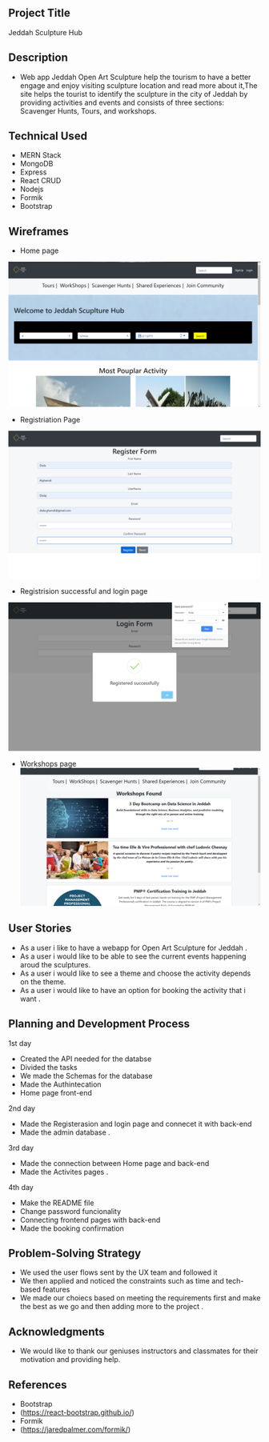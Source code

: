 
## Project Title
Jeddah Sculpture Hub


## Description
- Web app Jeddah Open Art Sculpture help the tourism to  have a better engage and enjoy visiting sculpture location and read more about it,The site helps the tourist to identify the  sculpture in the city of Jeddah by providing activities and events and consists of three sections: Scavenger Hunts, Tours, and workshops.

## Technical Used
- MERN Stack
- MongoDB
- Express
- React CRUD
- Nodejs
- Formik
- Bootstrap



## Wireframes
- Home page

![Home Page ](S1.png)

- Registriation Page 

![Register](S2.png)

- Registrision successful and login page 

![Login](S3.png)

- Workshops page 
![Workshops](S4.png)






## User Stories
- As a user i like to have a webapp for Open Art Sculpture for Jeddah  .
- As a user i would like to be able to see the current events happening aroud the sculptures.
- As a user i would like to see a theme and choose the activity depends on the theme.
- As a user i would like to  have an option for booking the activity that i want .


## Planning and Development Process

1st day

- Created the API needed for the databse 
- Divided the tasks
- We made the Schemas for the database 
- Made the Authintecation 
- Home page front-end 

2nd day
- Made the Registerasion and login page and connecet it with back-end 
- Made the admin database .

3rd day

- Made the connection between Home page and back-end 
- Made the Activites pages . 

4th day 

- Make the README file 
- Change password funcionality
- Connecting frontend pages with back-end 
-  Made the booking confirmation 


## Problem-Solving Strategy

- We used the user flows sent by the UX team and followed it 
- We then applied and noticed the constraints such as time and tech-based features 
- We made our choiecs based on meeting the requirements first and make the best as we go and then adding more to the project .

## Acknowledgments

 - We would like to thank our geniuses instructors and classmates for their motivation and providing help.

## References

- Bootstrap
- (https://react-bootstrap.github.io/)
- Formik 
- (https://jaredpalmer.com/formik/)